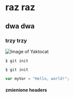 # raz raz
## dwa dwa
### trzy trzy

![Image of Yaktocat](https://octodex.github.com/images/yaktocat.png)



```
$ git init
```

```
$ git init
```


```javascript
var myVar = "Hello, world!";
```









#### zmienione headers
